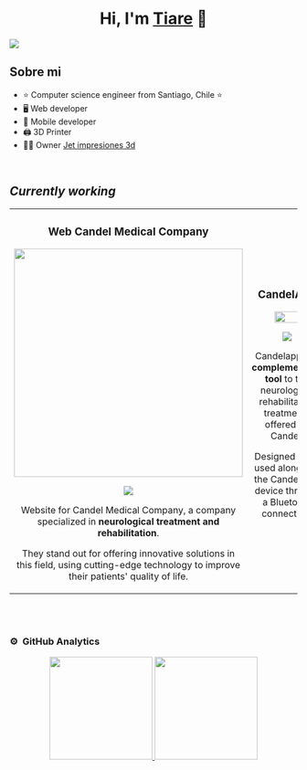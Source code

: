 <div align="center">
<h1 align="center">Hi, I'm <a href="https://www.linkedin.com/in/tiare-vera-2b17b9106/">Tiare</a> 💫</h1>
</div>
<img src="https://static.vecteezy.com/system/resources/previews/001/433/850/non_2x/christmas-banner-with-bokeh-lights-and-stars-free-vector.jpg">


## Sobre mi

- ⭐ Computer science engineer from Santiago, Chile ⭐ 
- 🖥️ Web developer
- 📲 Mobile developer
- 🖨️ 3D Printer
- 🧑‍🏫 Owner [Jet impresiones 3d](https://jetimpresiones3d.com/)
<br>

## *Currently working*
<table>
<tr>
<td width="50%">
<h3 align="center">Web Candel Medical Company</h3>
<div align="center">
<a href="https://www.candelmed.com/" target="_blank"><img src="https://www.candelmed.com/_next/image?url=%2Fimage%2Fcandel.png&w=384&q=75" width="400"></a>
<p>
<a href="https://www.candelmed.com/" target="_blank"><img src="https://img.shields.io/badge/Link Proyect-ff9?style=for-the-badge&logo=github&logoColor=black"></a>
</a>
</p>
<p>
Website for Candel Medical Company, a company specialized in <strong>neurological treatment and rehabilitation</strong>.
</p>
<p>
They stand out for offering innovative solutions in this field, using cutting-edge technology to improve their patients' quality of life.
</p>

</div>                                                                                     
</td>
  <td width="50%">
<h3 align="center">CandelApp</h3>
<div align="center">
<a href="https://apps.apple.com/cl/app/candelapp/id6450345984" target="_blank"><img width="60%" src="https://play-lh.googleusercontent.com/SrM1FfUasnMCDPTwkYbDDxUJlT46Mln5-teGhZ7IyNo9Ujf16g7sI4gAe78r3mxRKRA=w480-h960-rw" width="350"></a>
<p>
<a href="https://www.candelmed.com/" target="_blank"><img src="https://img.shields.io/badge/Link Proyect-ff9?style=for-the-badge&logo=github&logoColor=black"></a>
</a>
</p>

 <p>
Candelapp is a <strong>complementary tool</strong> to the neurological rehabilitation treatments offered by Candel.
</p>
<p>
Designed to be used alongside the CandelStim device through a Bluetooth connection.
</p>

</div>                                                                                     
</td>
</table>

<br>
                                                                                
</div>
<br>

### ⚙️ &nbsp;GitHub Analytics

<p align="center">
<a href="https://github.com/TiareVera">
  <img height="180em" src="https://github-readme-stats-eight-theta.vercel.app/api?username=TiareVera&show_icons=true&theme=algolia&include_all_commits=true&count_private=true"/>
  <img height="180em" src="https://github-readme-stats-eight-theta.vercel.app/api/top-langs/?username=TiareVera&layout=compact&langs_count=8&theme=algolia"/>
</a>
</p>

